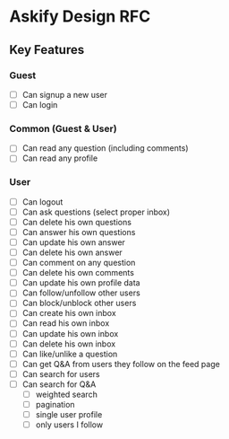 # Askify Design RFC

## Key Features

### Guest

- [ ] Can signup a new user
- [ ] Can login

### Common (Guest & User)

- [ ] Can read any question (including comments)
- [ ] Can read any profile

### User

- [ ] Can logout
- [ ] Can ask questions (select proper inbox)
- [ ] Can delete his own questions
- [ ] Can answer his own questions
- [ ] Can update his own answer
- [ ] Can delete his own answer
- [ ] Can comment on any question
- [ ] Can delete his own comments
- [ ] Can update his own profile data
- [ ] Can follow/unfollow other users
- [ ] Can block/unblock other users
- [ ] Can create his own inbox
- [ ] Can read his own inbox
- [ ] Can update his own inbox
- [ ] Can delete his own inbox
- [ ] Can like/unlike a question
- [ ] Can get Q&A from users they follow on the feed page
- [ ] Can search for users
- [ ] Can search for Q&A
  - [ ] weighted search
  - [ ] pagination
  - [ ] single user profile
  - [ ] only users I follow
